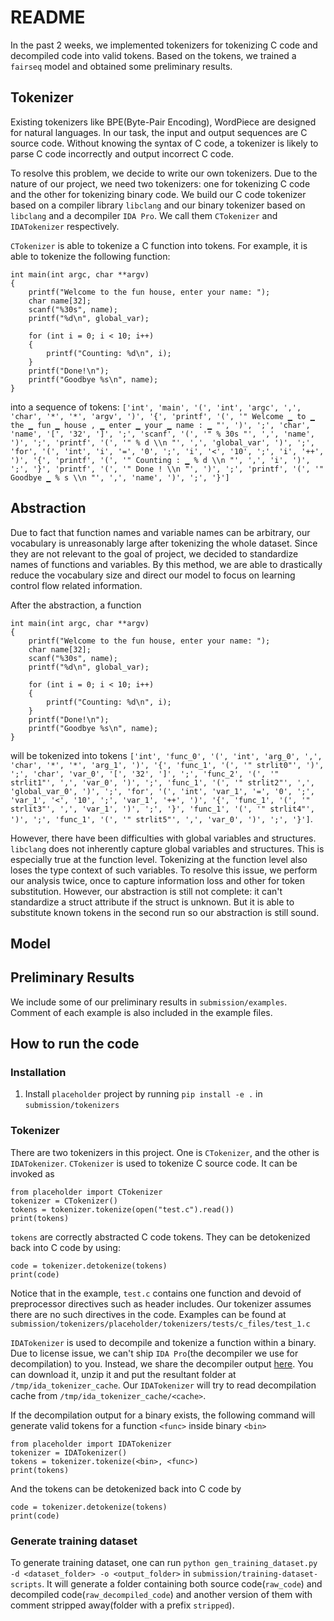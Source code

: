 # README

In the past 2 weeks, we implemented tokenizers for tokenizing C code and decompiled code into valid tokens.
Based on the tokens, we trained a `fairseq` model and obtained some preliminary results.

## Tokenizer
Existing tokenizers like BPE(Byte-Pair Encoding), WordPiece are designed for natural languages. In our task, the input and output sequences are C source code. Without knowing the syntax of C code, a tokenizer is likely to parse C code incorrectly and output incorrect C code.

To resolve this problem, we decide to write our own tokenizers. Due to the nature of our project, we need two tokenizers: one for tokenizing C code and the other for tokenizing binary code. We build our C code tokenizer based on a compiler library `libclang` and our binary tokenizer based on `libclang` and a decompiler `IDA Pro`. We call them `CTokenizer` and `IDATokenizer` respectively.

`CTokenizer` is able to tokenize a C function into tokens. For example, it is able to tokenize the following function:
```
int main(int argc, char **argv)
{
    printf("Welcome to the fun house, enter your name: ");
    char name[32];
    scanf("%30s", name);
    printf("%d\n", global_var);

    for (int i = 0; i < 10; i++)
    {
        printf("Counting: %d\n", i);
    }
    printf("Done!\n");
    printf("Goodbye %s\n", name);
}
```
into a sequence of tokens: `['int', 'main', '(', 'int', 'argc', ',', 'char', '*', '*', 'argv', ')', '{', 'printf', '(', '" Welcome ▁ to ▁ the ▁ fun ▁ house , ▁ enter ▁ your ▁ name : ▁ "', ')', ';', 'char', 'name', '[', '32', ']', ';', 'scanf', '(', '" % 30s "', ',', 'name', ')', ';', 'printf', '(', '" % d \\n "', ',', 'global_var', ')', ';', 'for', '(', 'int', 'i', '=', '0', ';', 'i', '<', '10', ';', 'i', '++', ')', '{', 'printf', '(', '" Counting : ▁ % d \\n "', ',', 'i', ')', ';', '}', 'printf', '(', '" Done ! \\n "', ')', ';', 'printf', '(', '" Goodbye ▁ % s \\n "', ',', 'name', ')', ';', '}']`

## Abstraction
Due to fact that function names and variable names can be arbitrary, our vocabulary is unreasonably large after tokenizing the whole dataset. Since they are not relevant to the goal of project, we decided to standardize names of functions and variables.
By this method, we are able to drastically reduce the vocabulary size and direct our model to focus on learning control flow related information.

After the abstraction, a function
```
int main(int argc, char **argv)
{
    printf("Welcome to the fun house, enter your name: ");
    char name[32];
    scanf("%30s", name);
    printf("%d\n", global_var);

    for (int i = 0; i < 10; i++)
    {
        printf("Counting: %d\n", i);
    }
    printf("Done!\n");
    printf("Goodbye %s\n", name);
}
```
will be tokenized into tokens `['int', 'func_0', '(', 'int', 'arg_0', ',', 'char', '*', '*', 'arg_1', ')', '{', 'func_1', '(', '" strlit0"', ')', ';', 'char', 'var_0', '[', '32', ']', ';', 'func_2', '(', '" strlit1"', ',', 'var_0', ')', ';', 'func_1', '(', '" strlit2"', ',', 'global_var_0', ')', ';', 'for', '(', 'int', 'var_1', '=', '0', ';', 'var_1', '<', '10', ';', 'var_1', '++', ')', '{', 'func_1', '(', '" strlit3"', ',', 'var_1', ')', ';', '}', 'func_1', '(', '" strlit4"', ')', ';', 'func_1', '(', '" strlit5"', ',', 'var_0', ')', ';', '}']`.

However, there have been difficulties with global variables and structures. `libclang` does not inherently capture global variables and structures. This is especially true at the function level. Tokenizing at the function level also loses the type context of such variables.
To resolve this issue, we perform our analysis twice, once to capture information loss and other for token substitution. However, our abstraction is still not complete: it can't standardize a struct attribute if the struct is unknown. But it is able to substitute known tokens in the second run so our abstraction is still sound.

## Model

## Preliminary Results
We include some of our preliminary results in `submission/examples`. Comment of each example is also included in the example files.

## How to run the code

### Installation
1. Install `placeholder` project by running `pip install -e .` in `submission/tokenizers`


### Tokenizer
There are two tokenizers in this project. One is `CTokenizer`, and the other is `IDATokenizer`.
`CTokenizer` is used to tokenize C source code. It can be invoked as
```
from placeholder import CTokenizer
tokenizer = CTokenizer()
tokens = tokenizer.tokenize(open("test.c").read())
print(tokens)
```
`tokens` are correctly abstracted C code tokens. They can be detokenized back into C code by using:
```
code = tokenizer.detokenize(tokens)
print(code)
```
Notice that in the example, `test.c` contains one function and devoid of preprocessor directives such as header includes. Our tokenizer assumes there are no such directives in the code. Examples can be found at `submission/tokenizers/placeholder/tokenizers/tests/c_files/test_1.c`

`IDATokenizer` is used to decompile and tokenize a function within a binary.
Due to license issue, we can't ship `IDA Pro`(the decompiler we use for decompilation) to you. Instead, we share the decompiler output [here](https://doc-0o-7g-docs.googleusercontent.com/docs/securesc/nrqvdihn7o8ifgt32oes1eedm9qfmsbk/o04e1vsdk7rakgplqerjs4svbnvaom5m/1605059925000/14285738738769488385/14285738738769488385/1MftXkP8LEyq56lNAMWkWK_JwfunVoq3k?e=download&authuser=1&nonce=eiovc3lat3ivq&user=14285738738769488385&hash=e0jqpnhpr1i0dshk44j35u20vt8qrg32). You can download it, unzip it and put the resultant folder at `/tmp/ida_tokenizer_cache`. Our `IDATokenizer` will try to read decompilation cache from `/tmp/ida_tokenizer_cache/<cache>`.

If the decompilation output for a binary exists, the following command will generate valid tokens for a function `<func>` inside binary `<bin>`
```
from placeholder import IDATokenizer
tokenizer = IDATokenizer()
tokens = tokenizer.tokenize(<bin>, <func>)
print(tokens)
```
And the tokens can be detokenized back into C code by
```
code = tokenizer.detokenize(tokens)
print(code)
```

### Generate training dataset
To generate training dataset, one can run `python gen_training_dataset.py -d <dataset_folder> -o <output_folder>` in `submission/training-dataset-scripts`.
It will generate a folder containing both source code(`raw_code`) and decompiled code(`raw_decompiled_code`) and another version of them with comment stripped away(folder with a prefix `stripped`).
